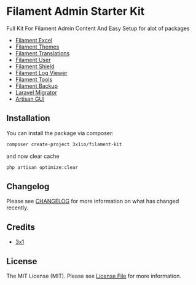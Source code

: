 # Filament Admin Starter Kit

Full Kit For Filament Admin Content And Easy Setup for alot of packages

- [Filament Excel](https://github.com/3x1io/filament-excel)
- [Filament Themes](https://github.com/3x1io/filament-themes)
- [Filament Translations](https://github.com/3x1io/filament-translations)
- [Filament User](https://github.com/3x1io/filament-user)
- [Filament Shield](https://github.com/bezhansalleh/filament-shield)
- [Filament Log Viewer](https://github.com/rabol/filament-logviewer)
- [Filament Tools](https://github.com/ryangjchandler/filament-tools)
- [Filament Backup](https://github.com/shuvroroy/filament-spatie-laravel-backup)
- [Laravel Migrator](https://github.com/rezaamini-ir/migrator)
- [Artisan GUI](https://github.com/artisan-gui)

## Installation

You can install the package via composer:

```bash
composer create-project 3x1io/filament-kit
```

and now clear cache

```bash
php artisan optimize:clear
```

## Changelog

Please see [CHANGELOG](CHANGELOG.md) for more information on what has changed recently.

## Credits

- [3x1](https://github.com/3x1io)

## License

The MIT License (MIT). Please see [License File](LICENSE.md) for more information.
